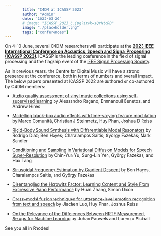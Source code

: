 ```yaml
---
        title: "C4DM at ICASSP 2023"
        author: "Admin"
        date: "2023-05-26"
        # image: "ICASSP_2023_0.jpg?itok=sQrNtdRB"
        image: "./placeholder.png"
        tags: ["conferences"]
---
```


<p></p>

On 4–10 June, several C4DM researchers will participate at the <b>[2023 IEEE International Conference on Acoustics, Speech and Signal Processing (ICASSP 2023)](https://2023.ieeeicassp.org/)</b>. ICASSP is the leading conference in the field of signal processing and the flagship event of the [IEEE Signal Processing Society](https://signalprocessingsociety.org/).

As in previous years, the Centre for Digital Music will have a strong presence at the conference, both in terms of numbers and overall impact. The below papers presented at ICASSP 2022 are authored or co-authored by C4DM members:

* [Audio quality assessment of vinyl music collections using self-supervised learning](https://ieeexplore.ieee.org/document/10096274) by Alessandro Ragano, Emmanouil Benetos, and Andrew Hines

* [Modelling black-box audio effects with time-varying feature modulation](https://ieeexplore.ieee.org/abstract/document/10097173) by Marco Comunità, Christian J Steinmetz, Huy Phan, Joshua D Reiss

* [Rigid-Body Sound Synthesis with Differentiable Modal Resonators](https://ieeexplore.ieee.org/document/10095139) by Rodrigo Diaz; Ben Hayes; Charalampos Saitis; György Fazekas; Mark Sandler

* [Conditioning and Sampling in Variational Diffusion Models for Speech Super-Resolution](https://ieeexplore.ieee.org/abstract/document/10095103) by Chin-Yun Yu, Sung-Lin Yeh, György Fazekas, and Hao Tang

* [Sinusoidal Frequency Estimation by Gradient Descent](https://ieeexplore.ieee.org/abstract/document/10095188) by Ben Hayes, Charalampos Saitis, and György Fazekas

* [Disentangling the Horowitz Factor: Learning Content and Style From Expressive Piano Performance](https://ieeexplore.ieee.org/abstract/document/10095009) by Huan Zhang, Simon Dixon
    
* [Cross-modal fusion techniques for utterance-level emotion recognition from text and speech](https://ieeexplore.ieee.org/document/10096885) by Jiachen Luo, Huy Phan, Joshua Reiss

* [On the Relevance of the Differences Between HRTF Measurement Setups for Machine Learning](https://ieeexplore.ieee.org/document/10096689) by Johan Pauwels and Lorenzo Picinali

See you all in Rhodes!
